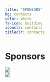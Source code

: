 ```yaml
---
title: "SPONSORS"
bg: contacts
color: white
fa-icon: building
iconclr: contacts
titleclr: contacts
---
```




# Sponsors
<div class="row partners">
  <div class="col s12 partner valign">
    <a href="#" target="blank"><img src="img/contacts/subvisual.png"/></a>
  </div>
  <div class="col s12 partner full-width valign">
    <a href="#" target="blank"><img src="img/contacts/eurotux.png"/></a>
  </div>
</div>
